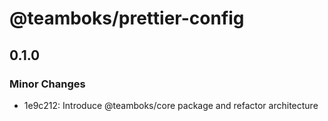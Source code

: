 # @teamboks/prettier-config

## 0.1.0

### Minor Changes

- 1e9c212: Introduce @teamboks/core package and refactor architecture
